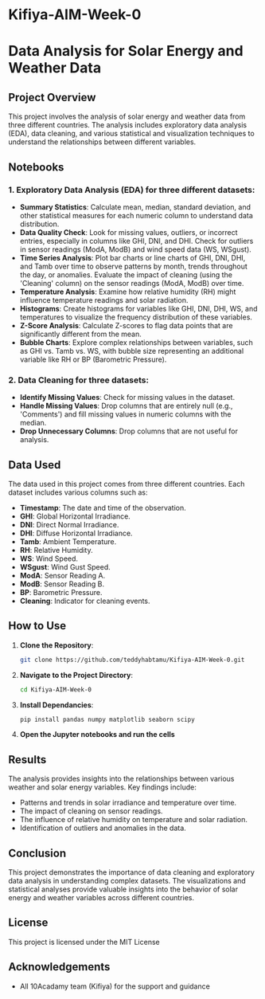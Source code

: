 # Kifiya-AIM-Week-0


# Data Analysis for Solar Energy and Weather Data

## Project Overview

This project involves the analysis of solar energy and weather data from three different countries. The analysis includes exploratory data analysis (EDA), data cleaning, and various statistical and visualization techniques to understand the relationships between different variables.

## Notebooks

### 1. Exploratory Data Analysis (EDA) for three different datasets:

- **Summary Statistics**: Calculate mean, median, standard deviation, and other statistical measures for each numeric column to understand data distribution.
- **Data Quality Check**: Look for missing values, outliers, or incorrect entries, especially in columns like GHI, DNI, and DHI. Check for outliers in sensor readings (ModA, ModB) and wind speed data (WS, WSgust).
- **Time Series Analysis**: Plot bar charts or line charts of GHI, DNI, DHI, and Tamb over time to observe patterns by month, trends throughout the day, or anomalies. Evaluate the impact of cleaning (using the 'Cleaning' column) on the sensor readings (ModA, ModB) over time.
- **Temperature Analysis**: Examine how relative humidity (RH) might influence temperature readings and solar radiation.
- **Histograms**: Create histograms for variables like GHI, DNI, DHI, WS, and temperatures to visualize the frequency distribution of these variables.
- **Z-Score Analysis**: Calculate Z-scores to flag data points that are significantly different from the mean.
- **Bubble Charts**: Explore complex relationships between variables, such as GHI vs. Tamb vs. WS, with bubble size representing an additional variable like RH or BP (Barometric Pressure).

### 2. Data Cleaning for three datasets:

- **Identify Missing Values**: Check for missing values in the dataset.
- **Handle Missing Values**: Drop columns that are entirely null (e.g., 'Comments') and fill missing values in numeric columns with the median.
- **Drop Unnecessary Columns**: Drop columns that are not useful for analysis.

## Data Used

The data used in this project comes from three different countries. Each dataset includes various columns such as:
- **Timestamp**: The date and time of the observation.
- **GHI**: Global Horizontal Irradiance.
- **DNI**: Direct Normal Irradiance.
- **DHI**: Diffuse Horizontal Irradiance.
- **Tamb**: Ambient Temperature.
- **RH**: Relative Humidity.
- **WS**: Wind Speed.
- **WSgust**: Wind Gust Speed.
- **ModA**: Sensor Reading A.
- **ModB**: Sensor Reading B.
- **BP**: Barometric Pressure.
- **Cleaning**: Indicator for cleaning events.

## How to Use

1. **Clone the Repository**:
   ```sh
   git clone https://github.com/teddyhabtamu/Kifiya-AIM-Week-0.git

2. **Navigate to the Project Directory**:
   ```sh
   cd Kifiya-AIM-Week-0

3. **Install Dependancies**: 
   ```sh
   pip install pandas numpy matplotlib seaborn scipy
   
4. **Open the Jupyter notebooks and run the cells**


## Results
The analysis provides insights into the relationships between various weather and solar energy variables. Key findings include:

- Patterns and trends in solar irradiance and temperature over time.
- The impact of cleaning on sensor readings.
- The influence of relative humidity on temperature and solar radiation.
- Identification of outliers and anomalies in the data.

## Conclusion
This project demonstrates the importance of data cleaning and exploratory data analysis in understanding complex datasets. The visualizations and statistical analyses provide valuable insights into the behavior of solar energy and weather variables across different countries.


## License 
This project is licensed under the MIT License 

## Acknowledgements
- All 10Acadamy team (Kifiya) for the support and guidance